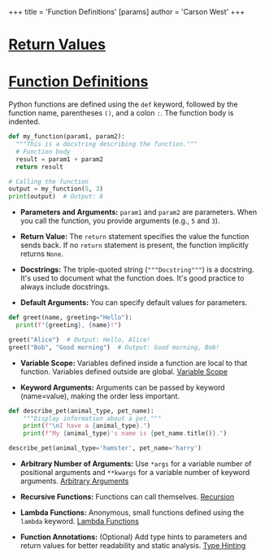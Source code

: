 +++
 title = 'Function Definitions'
[params]
	author = 'Carson West'
+++
# [Return Values](./../return-values/)
# [Function Definitions](./../function-definitions/) 
Python functions are defined using the `def` keyword, followed by the function name, parentheses `()`, and a colon `:`.  The function body is indented.

```python
def my_function(param1, param2):
  """This is a docstring describing the function."""
  # Function body
  result = param1 + param2
  return result

# Calling the function
output = my_function(5, 3) 
print(output)  # Output: 8
```

* **Parameters and Arguments:**  `param1` and `param2` are parameters.  When you call the function, you provide arguments (e.g., `5` and `3`).

* **Return Value:** The `return` statement specifies the value the function sends back.  If no `return` statement is present, the function implicitly returns `None`.

* **Docstrings:** The triple-quoted string (`"""Docstring"""`) is a docstring. It's used to document what the function does.  It's good practice to always include docstrings.

* **Default Arguments:** You can specify default values for parameters.

```python
def greet(name, greeting="Hello"):
  print(f"{greeting}, {name}!")

greet("Alice")  # Output: Hello, Alice!
greet("Bob", "Good morning")  # Output: Good morning, Bob!
```

* **Variable Scope:** Variables defined inside a function are local to that function.  Variables defined outside are global. [Variable Scope](./../variable-scope/)

* **Keyword Arguments:** Arguments can be passed by keyword (name=value), making the order less important.

```python
def describe_pet(animal_type, pet_name):
    """Display information about a pet."""
    print(f"\nI have a {animal_type}.")
    print(f"My {animal_type}'s name is {pet_name.title()}.")

describe_pet(animal_type='hamster', pet_name='harry')
```

* **Arbitrary Number of Arguments:** Use `*args` for a variable number of positional arguments and `**kwargs` for a variable number of keyword arguments. [Arbitrary Arguments](./../arbitrary-arguments/)

* **Recursive Functions:**  Functions can call themselves. [Recursion](./../recursion/)

* **Lambda Functions:**  Anonymous, small functions defined using the `lambda` keyword. [Lambda Functions](./../lambda-functions/)

* **Function Annotations:**  (Optional) Add type hints to parameters and return values for better readability and static analysis.  [Type Hinting](./../type-hinting/)


